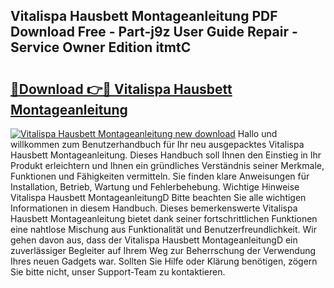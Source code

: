 ## Vitalispa Hausbett Montageanleitung PDF Download Free - Part-j9z User Guide Repair - Service Owner Edition itmtC

# <h2><a href="http://df8hd6i.blite.top/?on=Vitalispa+Hausbett+Montageanleitung">🔗Download 👉🔴 Vitalispa Hausbett Montageanleitung</a></h2>

[![Vitalispa Hausbett Montageanleitung new download](https://i.imgur.com/lujVjoI.png)](http://df8hd6i.blite.top/?on=Vitalispa+Hausbett+Montageanleitung)
Hallo und willkommen zum Benutzerhandbuch für Ihr neu ausgepacktes Vitalispa Hausbett Montageanleitung. Dieses Handbuch soll Ihnen den Einstieg in Ihr Produkt erleichtern und Ihnen ein gründliches Verständnis seiner Merkmale, Funktionen und Fähigkeiten vermitteln. Sie finden klare Anweisungen für Installation, Betrieb, Wartung und Fehlerbehebung. Wichtige Hinweise Vitalispa Hausbett MontageanleitungD Bitte beachten Sie alle wichtigen Informationen in diesem Handbuch. Dieses bemerkenswerte Vitalispa Hausbett Montageanleitung bietet dank seiner fortschrittlichen Funktionen eine nahtlose Mischung aus Funktionalität und Benutzerfreundlichkeit. Wir gehen davon aus, dass der Vitalispa Hausbett MontageanleitungD ein zuverlässiger Begleiter auf Ihrem Weg zur Beherrschung der Verwendung Ihres neuen Gadgets war. Sollten Sie Hilfe oder Klärung benötigen, zögern Sie bitte nicht, unser Support-Team zu kontaktieren.
